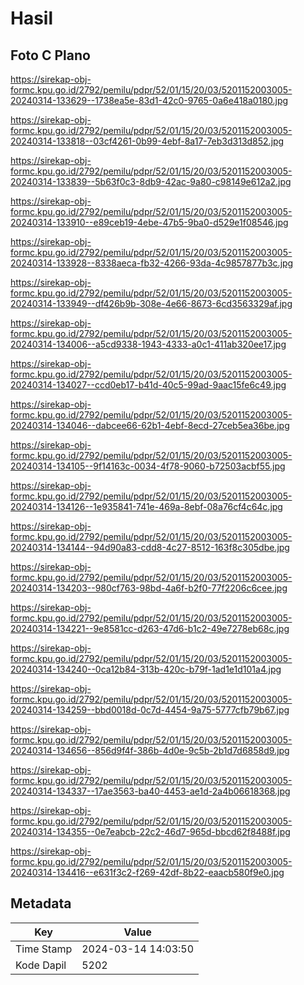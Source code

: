 # Hasil

## Foto C Plano

https://sirekap-obj-formc.kpu.go.id/2792/pemilu/pdpr/52/01/15/20/03/5201152003005-20240314-133629--1738ea5e-83d1-42c0-9765-0a6e418a0180.jpg

https://sirekap-obj-formc.kpu.go.id/2792/pemilu/pdpr/52/01/15/20/03/5201152003005-20240314-133818--03cf4261-0b99-4ebf-8a17-7eb3d313d852.jpg

https://sirekap-obj-formc.kpu.go.id/2792/pemilu/pdpr/52/01/15/20/03/5201152003005-20240314-133839--5b63f0c3-8db9-42ac-9a80-c98149e612a2.jpg

https://sirekap-obj-formc.kpu.go.id/2792/pemilu/pdpr/52/01/15/20/03/5201152003005-20240314-133910--e89ceb19-4ebe-47b5-9ba0-d529e1f08546.jpg

https://sirekap-obj-formc.kpu.go.id/2792/pemilu/pdpr/52/01/15/20/03/5201152003005-20240314-133928--8338aeca-fb32-4266-93da-4c9857877b3c.jpg

https://sirekap-obj-formc.kpu.go.id/2792/pemilu/pdpr/52/01/15/20/03/5201152003005-20240314-133949--df426b9b-308e-4e66-8673-6cd3563329af.jpg

https://sirekap-obj-formc.kpu.go.id/2792/pemilu/pdpr/52/01/15/20/03/5201152003005-20240314-134006--a5cd9338-1943-4333-a0c1-411ab320ee17.jpg

https://sirekap-obj-formc.kpu.go.id/2792/pemilu/pdpr/52/01/15/20/03/5201152003005-20240314-134027--ccd0eb17-b41d-40c5-99ad-9aac15fe6c49.jpg

https://sirekap-obj-formc.kpu.go.id/2792/pemilu/pdpr/52/01/15/20/03/5201152003005-20240314-134046--dabcee66-62b1-4ebf-8ecd-27ceb5ea36be.jpg

https://sirekap-obj-formc.kpu.go.id/2792/pemilu/pdpr/52/01/15/20/03/5201152003005-20240314-134105--9f14163c-0034-4f78-9060-b72503acbf55.jpg

https://sirekap-obj-formc.kpu.go.id/2792/pemilu/pdpr/52/01/15/20/03/5201152003005-20240314-134126--1e935841-741e-469a-8ebf-08a76cf4c64c.jpg

https://sirekap-obj-formc.kpu.go.id/2792/pemilu/pdpr/52/01/15/20/03/5201152003005-20240314-134144--94d90a83-cdd8-4c27-8512-163f8c305dbe.jpg

https://sirekap-obj-formc.kpu.go.id/2792/pemilu/pdpr/52/01/15/20/03/5201152003005-20240314-134203--980cf763-98bd-4a6f-b2f0-77f2206c6cee.jpg

https://sirekap-obj-formc.kpu.go.id/2792/pemilu/pdpr/52/01/15/20/03/5201152003005-20240314-134221--9e8581cc-d263-47d6-b1c2-49e7278eb68c.jpg

https://sirekap-obj-formc.kpu.go.id/2792/pemilu/pdpr/52/01/15/20/03/5201152003005-20240314-134240--0ca12b84-313b-420c-b79f-1ad1e1d101a4.jpg

https://sirekap-obj-formc.kpu.go.id/2792/pemilu/pdpr/52/01/15/20/03/5201152003005-20240314-134259--bbd0018d-0c7d-4454-9a75-5777cfb79b67.jpg

https://sirekap-obj-formc.kpu.go.id/2792/pemilu/pdpr/52/01/15/20/03/5201152003005-20240314-134656--856d9f4f-386b-4d0e-9c5b-2b1d7d6858d9.jpg

https://sirekap-obj-formc.kpu.go.id/2792/pemilu/pdpr/52/01/15/20/03/5201152003005-20240314-134337--17ae3563-ba40-4453-ae1d-2a4b06618368.jpg

https://sirekap-obj-formc.kpu.go.id/2792/pemilu/pdpr/52/01/15/20/03/5201152003005-20240314-134355--0e7eabcb-22c2-46d7-965d-bbcd62f8488f.jpg

https://sirekap-obj-formc.kpu.go.id/2792/pemilu/pdpr/52/01/15/20/03/5201152003005-20240314-134416--e631f3c2-f269-42df-8b22-eaacb580f9e0.jpg


## Metadata

| Key        | Value               |
| ---------- | ------------------- |
| Time Stamp | 2024-03-14 14:03:50 |
| Kode Dapil | 5202                |



